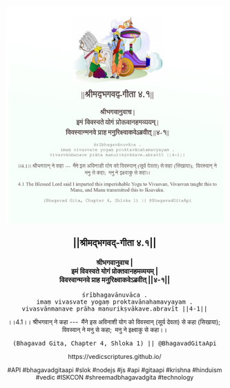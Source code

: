<img src="../../asset/BG_4_1.png"/>
<center><h2>||श्रीमद्‍भगवद्‍-गीता ४.१||</h2>
<h3>श्रीभगवानुवाच |<br/>इमं विवस्वते योगं प्रोक्तवानहमव्ययम् |<br/>विवस्वान्मनवे प्राह मनुरिक्ष्वाकवेऽब्रवीत् ||४-१||</h3>
<pre>śrībhagavānuvāca .<br/>imaṃ vivasvate yogaṃ proktavānahamavyayam .<br/>vivasvānmanave prāha manurikṣvākave.abravīt ||4-1||</pre>
<p>।।4.1।। श्रीभगवान् ने कहा ---  मैंने इस अविनाशी योग को विवस्वान् (सूर्य देवता) से कहा (सिखाया);  विवस्वान् ने मनु से कहा;  मनु ने इक्ष्वाकु से कहा।।</p>
<pre>(Bhagavad Gita, Chapter 4, Shloka 1) || @BhagavadGitaApi</pre><p>https://vedicscriptures.github.io/</p><p>#API #bhagavadgitaapi #slok #nodejs #js #api #gitaapi #krishna #hinduism #vedic #ISKCON #shreemadbhagavadgita #technology</p></center>